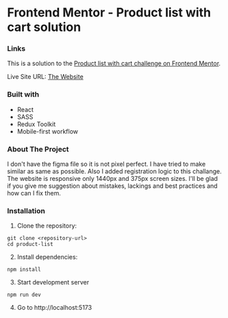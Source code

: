 # Frontend Mentor - Product list with cart solution

### Links

This is a solution to the [Product list with cart challenge on Frontend Mentor](https://www.frontendmentor.io/challenges/product-list-with-cart-5MmqLVAp_d).

Live Site URL: [The Website](https://product-list5039.netlify.app/)

### Built with

- React
- SASS
- Redux Toolkit
- Mobile-first workflow

### About The Project

I don't have the figma file so it is not pixel perfect. I have tried to make similar as same as possible. Also I added registration logic to this challange. The website is responsive only 1440px and 375px screen sizes. I'll be glad if you give me suggestion about mistakes, lackings and best practices and how can I fix them.

### Installation

1. Clone the repository:

```
git clone <repository-url>
cd product-list
```

2. Install dependencies:

```
npm install
```

3. Start development server

```
npm run dev
```

4. Go to http://localhost:5173
